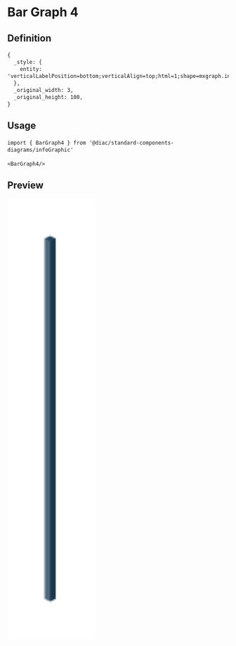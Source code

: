 # Bar Graph 4

## Definition

```
{
  _style: { 
    entity: 'verticalLabelPosition=bottom;verticalAlign=top;html=1;shape=mxgraph.infographic.shadedCube;isoAngle=15;fillColor=#23445D;strokeColor=none;fontStyle=1;fontColor=#23445D;fontSize=12;shadow=0;',
  },
  _original_width: 3,
  _original_height: 100,
}
```

## Usage

```
import { BarGraph4 } from '@diac/standard-components-diagrams/infoGraphic'

<BarGraph4/>
```

## Preview

<img src="./bar-graph-4.png" width="200"/>
